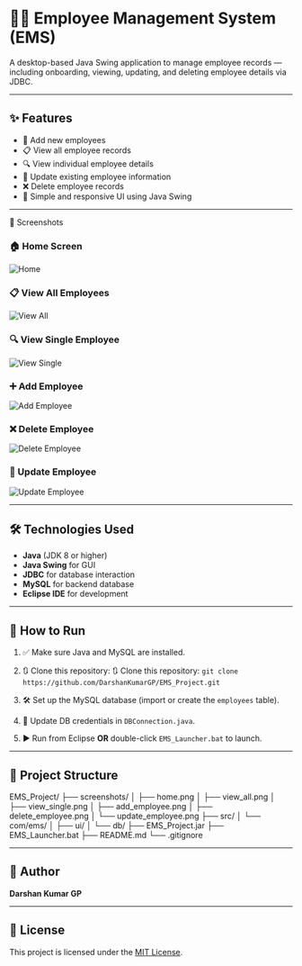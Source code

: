 # 🧑‍💼 Employee Management System (EMS)

A desktop-based Java Swing application to manage employee records — including onboarding, viewing, updating, and deleting employee details via JDBC.

---

## ✨ Features

- 👤 Add new employees  
- 📋 View all employee records  
- 🔍 View individual employee details  
- 📝 Update existing employee information  
- ❌ Delete employee records  
- 🎨 Simple and responsive UI using Java Swing  

---

📸 Screenshots

### 🏠 Home Screen
![Home](screenshots/home.png)

### 📋 View All Employees
![View All](screenshots/view_all.png)

### 🔍 View Single Employee
![View Single](screenshots/view_single.png)

### ➕ Add Employee
![Add Employee](screenshots/add_employee.png)

### ❌ Delete Employee
![Delete Employee](screenshots/delete_employee.png)

### 🔄 Update Employee
![Update Employee](screenshots/update_employee.png)


---

## 🛠 Technologies Used

- **Java** (JDK 8 or higher)  
- **Java Swing** for GUI  
- **JDBC** for database interaction  
- **MySQL** for backend database  
- **Eclipse IDE** for development  

---

## 🚀 How to Run

1. ✅ Make sure Java and MySQL are installed.
2. 🔃 Clone this repository:
🔃 Clone this repository: `git clone https://github.com/DarshanKumarGP/EMS_Project.git`

3. 🛠 Set up the MySQL database (import or create the `employees` table).
4. 🔧 Update DB credentials in `DBConnection.java`.
5. ▶️ Run from Eclipse **OR** double-click `EMS_Launcher.bat` to launch.

---

## 📁 Project Structure

EMS_Project/
├── screenshots/
│   ├── home.png
│   ├── view_all.png
│   ├── view_single.png
│   ├── add_employee.png
│   ├── delete_employee.png
│   └── update_employee.png
├── src/
│   └── com/ems/
│       ├── ui/
│       └── db/
├── EMS_Project.jar
├── EMS_Launcher.bat
├── README.md
└── .gitignore


---

## 🙋 Author

**Darshan Kumar GP**

---

## 📄 License

This project is licensed under the [MIT License](LICENSE).

